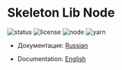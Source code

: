 # Skeleton Lib Node

![status] ![license] ![node] ![yarn]

[license]: https://img.shields.io/github/license/ManushovRodion/skeleton-lib-node?style=for-the-badge
[node]: https://img.shields.io/badge/node-%5E12.22.0%20%7C%7C%20%5E14.17.0%20%7C%7C%20%3E%3D16.0.0-red?style=for-the-badge
[yarn]: https://img.shields.io/badge/yarn-%3E%3D1.22.10-blue?style=for-the-badge
[status]: https://img.shields.io/badge/template-skeleton-9cf?style=for-the-badge

- Документация: [Russian](https://github.com/ManushovRodion/skeleton-lib-node/blob/master/README-RU.md)

- Documentation: [English](https://github.com/ManushovRodion/skeleton-lib-node/blob/master/README-EN.md)

